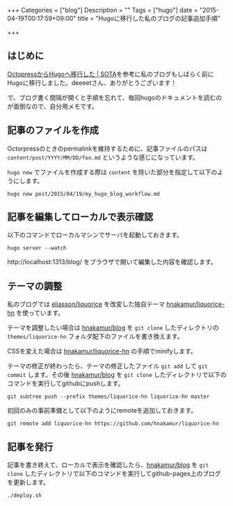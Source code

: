 +++
Categories = ["blog"]
Description = ""
Tags = ["hugo"]
date = "2015-04-19T00:17:59+09:00"
title = "Hugoに移行した私のブログの記事追加手順"

+++

## はじめに

[OctopressからHugoへ移行した | SOTA](http://deeeet.com/writing/2014/12/25/hugo/)を参考に私のブログもしばらく前にHugoに移行しました。deeeetさん、ありがとうございます！

で、ブログ書く間隔が開くと手順を忘れて、毎回hugoのドキュメントを読むのが面倒なので、自分用メモです。

## 記事のファイルを作成

Octorpressのときのpermalinkを維持するために、記事ファイルのパスは `content/post/YYYY/MM/DD/foo.md` というような感じになっています。

`hugo new` でファイルを作成する際は `content` を除いた部分を指定して以下のようにします。


```
hugo new post/2015/04/19/my_hugo_blog_workflow.md
```

## 記事を編集してローカルで表示確認

以下のコマンドでローカルマシンでサーバを起動しておきます。

```
hugo server --watch
```

http://localhost:1313/blog/ をブラウザで開いて編集した内容を確認します。

## テーマの調整

私のブログでは [eliasson/liquorice](https://github.com/eliasson/liquorice) を改変した独自テーマ [hnakamur/liquorice-hn](https://github.com/hnakamur/liquorice-hn) を使っています。

テーマを調整したい場合は [hnakamur/blog](https://github.com/hnakamur/blog) を `git clone` したディレクトリの `themes/liquorice-hn` フォルダ配下のファイルを書き換えます。

CSSを変えた場合は [hnakamur/liquorice-hn](https://github.com/hnakamur/liquorice-hn#build-with-npm-run) の手順でminifyします。

テーマの修正が終わったら、テーマの修正したファイル `git add` して `git commit` します。その後 [hnakamur/blog](https://github.com/hnakamur/blog) を `git clone` したディレクトリで以下のコマンドを実行してgithubにpushします。

```
git subtree push --prefix themes/liquorice-hn liquorice-hn master
```

初回のみの事前準備として以下のようにremoteを追加しておきます。

```
git remote add liquorice-hn https://github.com/hnakamur/liquorice-hn
```

## 記事を発行

記事を書き終えて、ローカルで表示を確認したら、[hnakamur/blog](https://github.com/hnakamur/blog) を `git clone` したディレクトリで以下のコマンドを実行してgithub-pages上のブログを更新します。

```
./deploy.sh
```
